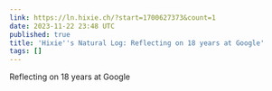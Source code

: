```yaml
---
link: https://ln.hixie.ch/?start=1700627373&count=1
date: 2023-11-22 23:48 UTC
published: true
title: 'Hixie''s Natural Log: Reflecting on 18 years at Google'
tags: []
---
```


Reflecting on 18 years at Google
